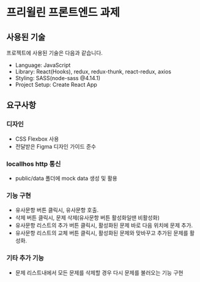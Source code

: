 # 프리윌린 프론트엔드 과제

## 사용된 기술
프로젝트에 사용된 기술은 다음과 같습니다.

- Language: JavaScript
- Library: React(Hooks), redux, redux-thunk, react-redux, axios
- Styling: SASS(node-sass @4.14.1) 
- Project Setup: Create React App

## 요구사항
### 디자인
- CSS Flexbox 사용
- 전달받은 Figma 디자인 가이드 준수
 
### locallhos http 통신
- public/data 폴더에 mock data 생성 및 활용

### 기능 구현
- 유사문항 버튼 클릭시, 유사문항 호출.
- 삭제 버튼 클릭시, 문제 삭제(유사문항 버튼 활성화일땐 비활성화)
- 유사문항 리스트의 추가 버튼 클릭시, 활성화된 문제 바로 다음 위치에 문제 추가.
- 유사문항 리스트의 교체 버튼 클릭시, 활성화된 문제와 맞바꾸고 추가된 문제를 활성화.

### 기타 추가 기능
- 문제 리스트내에서 모든 문제를 삭제할 경우 다시 문제를 불러오는 기능 구현
